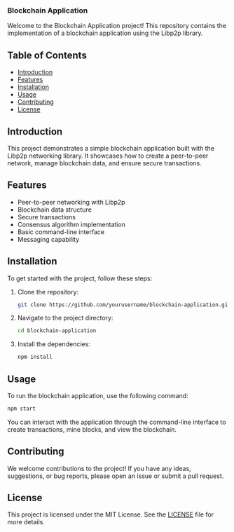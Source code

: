 ### Blockchain Application

Welcome to the Blockchain Application project! This repository contains the implementation of a blockchain application using the Libp2p library.

## Table of Contents

- [Introduction](#introduction)
- [Features](#features)
- [Installation](#installation)
- [Usage](#usage)
- [Contributing](#contributing)
- [License](#license)

## Introduction

This project demonstrates a simple blockchain application built with the Libp2p networking library. It showcases how to create a peer-to-peer network, manage blockchain data, and ensure secure transactions.

## Features

- Peer-to-peer networking with Libp2p
- Blockchain data structure
- Secure transactions
- Consensus algorithm implementation
- Basic command-line interface
- Messaging capability

## Installation

To get started with the project, follow these steps:

1. Clone the repository:
    ```sh
    git clone https://github.com/yourusername/blockchain-application.git
    ```
2. Navigate to the project directory:
    ```sh
    cd blockchain-application
    ```
3. Install the dependencies:
    ```sh
    npm install
    ```

## Usage

To run the blockchain application, use the following command:
```sh
npm start
```

You can interact with the application through the command-line interface to create transactions, mine blocks, and view the blockchain.

## Contributing

We welcome contributions to the project! If you have any ideas, suggestions, or bug reports, please open an issue or submit a pull request.

## License

This project is licensed under the MIT License. See the [LICENSE](LICENSE) file for more details.
